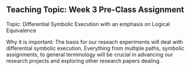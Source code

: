 ## Teaching Topic: Week 3 Pre-Class Assignment

Topic: Differential Symbolic Execution with an emphasis on Logical Equivalence

Why it is important: The basis for our reseach experiments will deal with differential symbolic execution. Everything from multiple paths, symbolic assignments, to general terminology will be crucial in advancing our research projects and exploring other research papers dealing.

